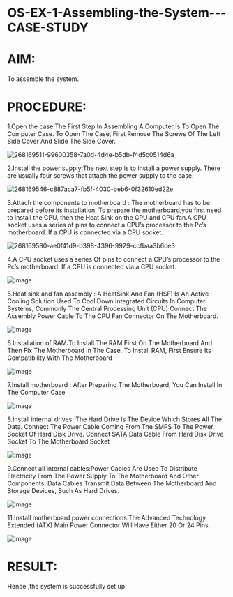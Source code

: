 # OS-EX-1-Assembling-the-System---CASE-STUDY

# AIM:
To assemble the system.
# PROCEDURE:
1.Open the case:The First Step In Assembling A Computer Is To Open The Computer Case. To Open The Case, First Remove The Screws Of The Left Side Cover And Slide The Side Cover.

![268169511-99600358-7a0d-4d4e-b5db-f4d5c0514d6a](https://github.com/nivetharajaa/OS-EX-1-Assembling-the-System---CASE-STUDY/assets/120543388/f523d888-742e-4822-a9ca-91d9a1c90d11)

2.Install the power supply:The next step is to install a power supply. There are usually four screws that attach the power supply to the case. 

![268169546-c887aca7-fb5f-4030-beb6-0f32610ed22e](https://github.com/nivetharajaa/OS-EX-1-Assembling-the-System---CASE-STUDY/assets/120543388/012781cc-add3-47e4-99de-fd23e98d8bba)

3.Attach the components to motherboard : The motherboard has to be prepared before its installation. To prepare the motherboard,you first need to install the CPU, then the Heat Sink on the CPU and CPU fan.A CPU socket uses a series of pins to connect a CPU’s processor to the Pc’s motherboard. If a CPU is connected via a CPU socket.

![268169580-ae0f41d9-b398-4396-9929-ccfbaa3b6ce3](https://github.com/nivetharajaa/OS-EX-1-Assembling-the-System---CASE-STUDY/assets/120543388/f4df8ca0-5d7b-4bef-b787-a26029795588)

4.A CPU socket uses a series Of pins to connect a CPU’s processor to the Pc’s motherboard. If a CPU is connected via a CPU socket.

![image](https://github.com/nivetharajaa/OS-EX-1-Assembling-the-System---CASE-STUDY/assets/120543388/c22ccfc3-738a-4895-b202-e2a3ce3e2d1e)

5.Heat sink and fan assembly : A HeatSink And Fan (HSF) Is An Active Cooling Solution Used To Cool Down Integrated Circuits In Computer Systems, Commonly The Central Processing Unit (CPU)
Connect The Assembly Power Cable To The CPU Fan Connector On The Motherboard.

![image](https://github.com/nivetharajaa/OS-EX-1-Assembling-the-System---CASE-STUDY/assets/120543388/df39e931-4b3a-4630-8067-8d3c860a6821)

6.Installation of RAM:To Install The RAM First On The Motherboard And Then Fix The Motherboard In The Case. To Install RAM, First Ensure Its Compatibility With The Motherboard

![image](https://github.com/nivetharajaa/OS-EX-1-Assembling-the-System---CASE-STUDY/assets/120543388/6276b350-e3e7-411b-add1-212c55fc5ee1)

7.Install motherboard : After Preparing The Motherboard, You Can Install In The Computer Case 

![image](https://github.com/nivetharajaa/OS-EX-1-Assembling-the-System---CASE-STUDY/assets/120543388/a0d85fa4-4917-4386-bd51-a9e09cce3259)

8.install internal drives: The Hard Drive Is The Device Which Stores All The Data. Connect The Power Cable Coming From The SMPS To The Power Socket Of Hard Disk Drive. Connect SATA Data Cable From Hard Disk Drive Socket To The Motherboard Socket

![image](https://github.com/nivetharajaa/OS-EX-1-Assembling-the-System---CASE-STUDY/assets/120543388/8d2cd9e0-0f7d-4523-a8fe-ec528dfa085c)

9.Connect all internal cables:Power Cables Are Used To Distribute Electricity From The Power Supply To The Motherboard And Other Components. Data Cables Transmit Data Between The Motherboard And Storage Devices, Such As Hard Drives.

![image](https://github.com/nivetharajaa/OS-EX-1-Assembling-the-System---CASE-STUDY/assets/120543388/8cbaa9d6-64b6-4e17-9e86-90dd2fce9474)

11.Install motherboard power connections:The Advanced Technology Extended (ATX) Main Power Connector Will Have Either 20 Or 24 Pins.

![image](https://github.com/nivetharajaa/OS-EX-1-Assembling-the-System---CASE-STUDY/assets/120543388/30c53517-8ea4-4231-b9d5-1149d95dc9c4)

# RESULT:
Hence ,the system is successfully set up
